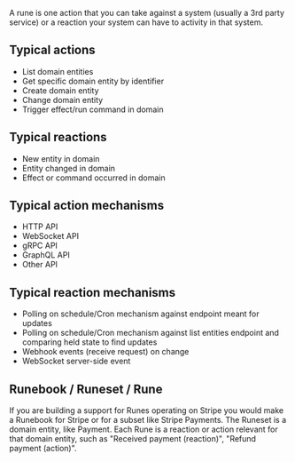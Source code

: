 A rune is one action that you can take against a system (usually a 3rd party service) or a reaction your system can have to activity in that system.

## Typical actions

- List domain entities
- Get specific domain entity by identifier
- Create domain entity
- Change domain entity
- Trigger effect/run command in domain

## Typical reactions

- New entity in domain
- Entity changed in domain
- Effect or command occurred in domain

## Typical action mechanisms

- HTTP API
- WebSocket API
- gRPC API
- GraphQL API
- Other API

## Typical reaction mechanisms

- Polling on schedule/Cron mechanism against endpoint meant for updates
- Polling on schedule/Cron mechanism against list entities endpoint and comparing held state to find updates
- Webhook events (receive request) on change
- WebSocket server-side event

## Runebook / Runeset / Rune

If you are building a support for Runes operating on Stripe you would make a Runebook for Stripe or for a subset like Stripe Payments. The Runeset is a domain entity, like Payment. Each Rune is a reaction or action relevant for that domain entity, such as "Received payment (reaction)", "Refund payment (action)".

